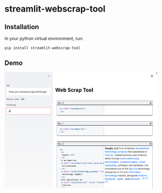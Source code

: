 # streamlit-webscrap-tool

## Installation

In your python virtual environment, run:

```sh
pip install streamlit-webscrap-tool
```
## Demo
![Demo](https://github.com/lit26/streamlit-webscrap-tool/blob/master/demo.png)
